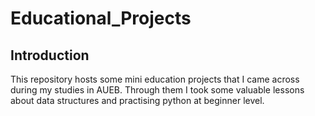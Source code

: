 # Educational_Projects
## Introduction
This repository hosts some mini education projects that I came across during my studies in AUEB. Through them I took some valuable lessons about data structures and practising python at beginner level.
  

